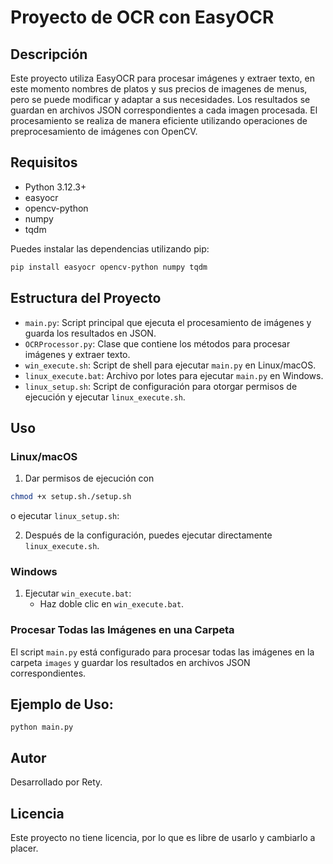 # Proyecto de OCR con EasyOCR

## Descripción
Este proyecto utiliza EasyOCR para procesar imágenes y extraer texto, en este momento nombres de platos y sus precios de imagenes de menus, pero se puede modificar y adaptar a sus necesidades. Los resultados se guardan en archivos JSON correspondientes a cada imagen procesada. El procesamiento se realiza de manera eficiente utilizando operaciones de preprocesamiento de imágenes con OpenCV.

## Requisitos
- Python 3.12.3+
- easyocr
- opencv-python
- numpy
- tqdm

Puedes instalar las dependencias utilizando pip:

```bash
pip install easyocr opencv-python numpy tqdm
```

## Estructura del Proyecto
- `main.py`: Script principal que ejecuta el procesamiento de imágenes y guarda los resultados en JSON.
- `OCRProcessor.py`: Clase que contiene los métodos para procesar imágenes y extraer texto.
- `win_execute.sh`: Script de shell para ejecutar `main.py` en Linux/macOS.
- `linux_execute.bat`: Archivo por lotes para ejecutar `main.py` en Windows.
- `linux_setup.sh`: Script de configuración para otorgar permisos de ejecución y ejecutar `linux_execute.sh`.

## Uso
### Linux/macOS
1. Dar permisos de ejecución con 
```sh
chmod +x setup.sh./setup.sh
```
o ejecutar `linux_setup.sh`:

2. Después de la configuración, puedes ejecutar directamente `linux_execute.sh`.


### Windows
1. Ejecutar `win_execute.bat`:
   - Haz doble clic en `win_execute.bat`.

### Procesar Todas las Imágenes en una Carpeta
El script `main.py` está configurado para procesar todas las imágenes en la carpeta `images` y guardar los resultados en archivos JSON correspondientes.


## Ejemplo de Uso:
```
python main.py
```


## Autor
Desarrollado por Rety.

## Licencia
Este proyecto no tiene licencia, por lo que es libre de usarlo y cambiarlo a placer.
